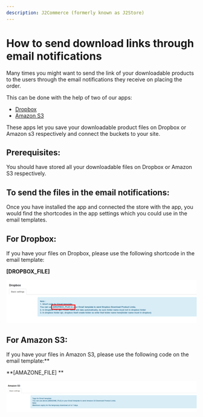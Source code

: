 ```yaml
---
description: J2Commerce (formerly known as J2Store)
---
```


# How to send download links through email notifications

Many times you might want to send the link of your downloadable products to the users through the email notifications they receive on placing the order.

This can be done with the help of two of our apps:

* [Dropbox](https://www.j2store.org/extensions/apps/dropbox.html)
* [Amazon S3](https://www.j2store.org/extensions/apps/amazon-s3.html)

These apps let you save your downloadable product files on Dropbox or Amazon s3 respectively and connect the buckets to your site.

## Prerequisites: <a href="#prerequisites" id="prerequisites"></a>

You should have stored all your downloadable files on Dropbox or Amazon S3 respectively.

## To send the files in the email notifications: <a href="#to-send-the-files-in-the-email-notifications" id="to-send-the-files-in-the-email-notifications"></a>

Once you have installed the app and connected the store with the app, you would find the shortcodes in the app settings which you could use in the email templates.

## For Dropbox: <a href="#for-dropbox" id="for-dropbox"></a>

If you have your files on Dropbox, please use the following shortcode in the email template:

**\[DROPBOX\_FILE]**

![Link](https://raw.githubusercontent.com/j2store/doc-images/master/apps/how-to-send-download-link/Dropbox.png)

## For Amazon S3: <a href="#for-amazon-s3" id="for-amazon-s3"></a>

If you have your files in Amazon S3, please use the following code on the email template:\*\*

\*\*\[AMAZONE\_FILE] \*\*

![Amazon s3](https://raw.githubusercontent.com/j2store/doc-images/master/apps/how-to-send-download-link/Amazons3.png)
